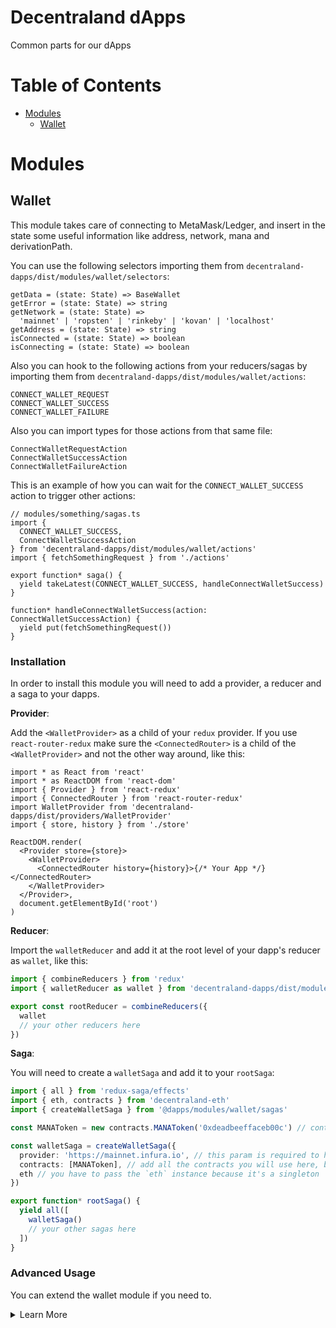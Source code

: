 # Decentraland dApps

Common parts for our dApps

# Table of Contents

- [Modules](https://github.com/decentraland/decentraland-dapps#modules)
  - [Wallet](https://github.com/decentraland/decentraland-dapps#wallet)

# Modules

## Wallet

This module takes care of connecting to MetaMask/Ledger, and insert in the state some useful information like address, network, mana and derivationPath.

You can use the following selectors importing them from `decentraland-dapps/dist/modules/wallet/selectors`:

```tsx
getData = (state: State) => BaseWallet
getError = (state: State) => string
getNetwork = (state: State) =>
  'mainnet' | 'ropsten' | 'rinkeby' | 'kovan' | 'localhost'
getAddress = (state: State) => string
isConnected = (state: State) => boolean
isConnecting = (state: State) => boolean
```

Also you can hook to the following actions from your reducers/sagas by importing them from `decentraland-dapps/dist/modules/wallet/actions`:

```tsx
CONNECT_WALLET_REQUEST
CONNECT_WALLET_SUCCESS
CONNECT_WALLET_FAILURE
```

Also you can import types for those actions from that same file:

```tsx
ConnectWalletRequestAction
ConnectWalletSuccessAction
ConnectWalletFailureAction
```

This is an example of how you can wait for the `CONNECT_WALLET_SUCCESS` action to trigger other actions:

```tsx
// modules/something/sagas.ts
import {
  CONNECT_WALLET_SUCCESS,
  ConnectWalletSuccessAction
} from 'decentraland-dapps/dist/modules/wallet/actions'
import { fetchSomethingRequest } from './actions'

export function* saga() {
  yield takeLatest(CONNECT_WALLET_SUCCESS, handleConnectWalletSuccess)
}

function* handleConnectWalletSuccess(action: ConnectWalletSuccessAction) {
  yield put(fetchSomethingRequest())
}
```

### Installation

In order to install this module you will need to add a provider, a reducer and a saga to your dapps.

**Provider**:

Add the `<WalletProvider>` as a child of your `redux` provider. If you use `react-router-redux` make sure the `<ConnectedRouter>` is a child of the `<WalletProvider>` and not the other way around, like this:

```tsx
import * as React from 'react'
import * as ReactDOM from 'react-dom'
import { Provider } from 'react-redux'
import { ConnectedRouter } from 'react-router-redux'
import WalletProvider from 'decentraland-dapps/dist/providers/WalletProvider'
import { store, history } from './store'

ReactDOM.render(
  <Provider store={store}>
    <WalletProvider>
      <ConnectedRouter history={history}>{/* Your App */}</ConnectedRouter>
    </WalletProvider>
  </Provider>,
  document.getElementById('root')
)
```

**Reducer**:

Import the `walletReducer` and add it at the root level of your dapp's reducer as `wallet`, like this:

```ts
import { combineReducers } from 'redux'
import { walletReducer as wallet } from 'decentraland-dapps/dist/modules/wallet/reducer'

export const rootReducer = combineReducers({
  wallet
  // your other reducers here
})
```

**Saga**:

You will need to create a `walletSaga` and add it to your `rootSaga`:

```ts
import { all } from 'redux-saga/effects'
import { eth, contracts } from 'decentraland-eth'
import { createWalletSaga } from '@dapps/modules/wallet/sagas'

const MANAToken = new contracts.MANAToken('0xdeadbeeffaceb00c') // contract address here

const walletSaga = createWalletSaga({
  provider: 'https://mainnet.infura.io', // this param is required to have Ledger support
  contracts: [MANAToken], // add all the contracts you will use here, but MANAToken is required!
  eth // you have to pass the `eth` instance because it's a singleton
})

export function* rootSaga() {
  yield all([
    walletSaga()
    // your other sagas here
  ])
}
```

### Advanced Usage

You can extend the wallet module if you need to.

<details><summary>Learn More</summary>
<p>

Say you want to add the amount of `land` as a property of the wallet, you can create a `wallet` module in your dapp and add the following files:

**Types**:

```ts
// modules/wallet/types.ts
import { BaseWallet } from 'decentraland-dapps/dist/modules/wallet/types'

export interface Wallet extends BaseWallet {
  land: number | null
}
```

**Actions**:

```ts
// modules/wallet/actions.ts
import { action } from 'typesafe-actions'

export const FETCH_LAND_AMOUNT_REQUEST = '[Request] Fetch LAND Amount'
export const FETCH_LAND_AMOUNT_SUCCESS = '[Success] Fetch LAND Amount'
export const FETCH_LAND_AMOUNT_FAILURE = '[Failure] Fetch LAND Amount'

export const fetchLandAmountRequest = (address: string) =>
  action(FETCH_LAND_AMOUNT_REQUEST, { address })
export const fetchLandAmountSuccess = (address: string, land: number) =>
  action(FETCH_LAND_AMOUNT_SUCCESS, { address, land })
export const fetchLandAmountFailure = (error: string) =>
  action(FETCH_LAND_AMOUNT_FAILURE, { error })

export type FetchLandAmountRequestAction = ReturnType<
  typeof fetchLandAmountRequest
>
export type FetchLandAmountSuccessAction = ReturnType<
  typeof fetchLandAmountSuccess
>
export type FetchLandAmountFailureAction = ReturnType<
  typeof fetchLandAmountFailure
>
```

**Reducer**:

```ts
// modules/wallet/reducer.ts
import { AnyAction } from 'redux'
import {
  walletReducer as baseWallerReducer,
  INITIAL_STATE as BASE_INITIAL_STATE,
  WalletState as BaseWalletState,
  WalletReducerAction as BaseWalletReducerAction
} from 'decentraland-dapps/dist/modules/wallet/reducer'
import { FETCH_WALLET_LAND_AMOUNT_SUCCESS } from './actions'
import { Wallet } from './types'

export interface WalletState extends BaseWalletState {
  data: Partial<Wallet>
}

const INITIAL_STATE: WalletState = {
  ...BASE_INITIAL_STATE,
  data: {
    ...BASE_INITIAL_STATE.data,
    land: null
  }
}

export function walletReducer(state = INITIAL_STATE, action: AnyAction) {
  switch (action.type) {
    case FETCH_WALLET_LAND_AMOUNT_SUCCESS: {
      const { land } = action.payload
      return {
        ...state,
        data: {
          ...state.data,
          land
        }
      }
    }
    default:
      return baseWallerReducer(state, action as BaseWalletReducerAction)
  }
}
```

**Saga**:

```ts
import { call, select, takeEvery, put, all } from 'redux-saga/effects'
import { eth, contracts } from 'decentraland-eth'
import { createWalletSaga } from 'decentraland-dapps/dist/modules/wallet/sagas'
import {
  ConnectWalletSuccessAction,
  CONNECT_WALLET_SUCCESS
} from 'decentraland-dapps/dist/modules/wallet/actions'
import {
  FETCH_LAND_AMOUNT_REQUEST,
  FetchLandAmountRequestAction,
  fetchLandAmountSuccess,
  fetchLandAmountFailure
} from './actions'

const MANAToken = new contracts.MANAToken('0x...')
const LANDRegistry = new contracts.LANDRegistry('0x...')

const baseWalletSaga = createWalletSaga({
  provider: 'https://{network}.infura.io',
  contracts: [MANAToken, LANDRegistry],
  eth
})

export function* walletSaga() {
  yield all([baseWalletSaga(), landAmountSaga()])
}

function* landAmountSaga() {
  yield takeEvery(CONNECT_WALLET_SUCCESS, handleConnectWalletSuccess)
  yield takeEvery(FETCH_LAND_AMOUNT_REQUEST, handleFetchLandAmountRequest)
}

function* handleConnectWalletSuccess(action: ConnectWalletSuccessAction) {
  const { wallet } = action.payload
  yield put(fetchLandAmountRequest(wallet.address))
}

function* handleFetchLandAmountRequest(action: FetchLandAmountRequestAction) {
  try {
    const { address } = action.payload
    const land = yield call(() => LANDRegistry.balanceOf(address))
    yield put(fetchLandAmountSuccess(address, land))
  } catch (error) {
    yield put(fetchLandAmountFailure(error.message))
  }
}
```

</p>
</details>
